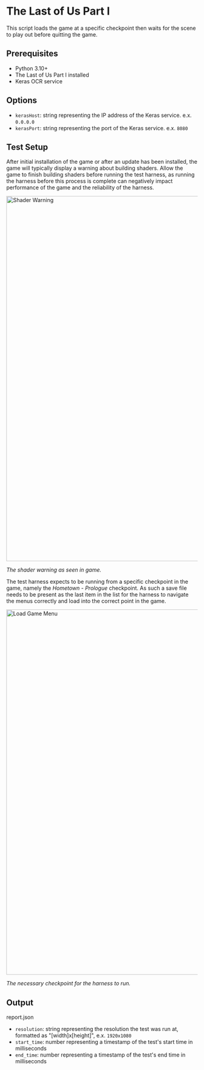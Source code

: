# The Last of Us Part I

This script loads the game at a specific checkpoint then waits for the scene to play out before quitting the game.

## Prerequisites

- Python 3.10+
- The Last of Us Part I installed
- Keras OCR service

## Options

- `kerasHost`: string representing the IP address of the Keras service. e.x. `0.0.0.0` 
- `kerasPort`: string representing the port of the Keras service. e.x. `8080`

## Test Setup

After initial installation of the game or after an update has been installed, the game will typically display a warning about building shaders. Allow the game to finish building shaders before running the test harness, as running the harness before this process is complete can negatively impact performance of the game and the reliability of the harness.

<img src="images/Shader Warning.jpg" alt="Shader Warning" width="960" />

*The shader warning as seen in game.*

The test harness expects to be running from a specific checkpoint in the game, namely the *Hometown - Prologue* checkpoint. As such a save file needs to be present as the last item in the list for the harness to navigate the menus correctly and load into the correct point in the game.

<img src="images/Load Game Menu.jpg" alt="Load Game Menu" width="960"  />

*The necessary checkpoint for the harness to run.*


## Output

report.json
- `resolution`: string representing the resolution the test was run at, formatted as "[width]x[height]", e.x. `1920x1080`
- `start_time`: number representing a timestamp of the test's start time in milliseconds
- `end_time`: number representing a timestamp of the test's end time in milliseconds